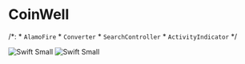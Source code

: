 #  CoinWell

/*: 
\*  `AlamoFire`
\*  `Converter`
\*  `SearchController`
\*  `ActivityIndicator`
*/

 ![Swift Small](1.png)
 ![Swift Small](2.png)
